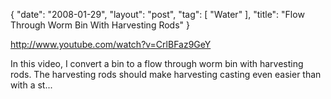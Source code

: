 {
   "date": "2008-01-29",
   "layout": "post",
   "tag": [
      "Water"
   ],
   "title": "Flow Through Worm Bin With Harvesting Rods"
}

http://www.youtube.com/watch?v=CrlBFaz9GeY  

In this video, I convert a bin to a flow through worm bin with harvesting rods. The harvesting rods should make harvesting casting even easier than with a st...